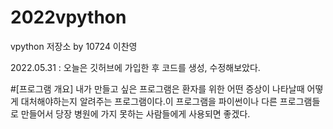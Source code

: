 # 2022vpython
vpython 저장소 by 10724 이찬영

2022.05.31 : 오늘은 깃허브에 가입한 후 코드를 생성, 수정해보았다.

#[프로그램 개요]
내가 만들고 싶은 프로그램은 환자를 위한 어떤 증상이 나타날때 어떻게 대처해야하는지 알려주는 프로그램이다.이 프로그램을 파이썬이나 다른 프로그램들로 만들어서 당장 병원에 가지 못하는 사람들에게 사용되면 좋겠다.
